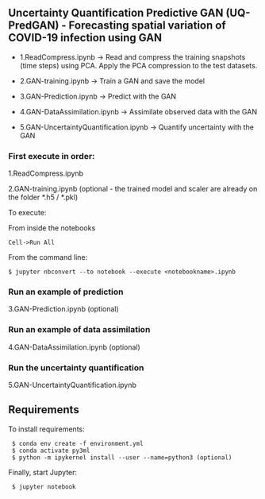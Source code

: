 ## Uncertainty Quantification Predictive GAN (UQ-PredGAN) - Forecasting spatial variation of COVID-19 infection using GAN

- 1.ReadCompress.ipynb -> Read and compress the training snapshots (time steps) using PCA. Apply the PCA compression to the test datasets. 

- 2.GAN-training.ipynb -> Train a GAN and save the model

- 3.GAN-Prediction.ipynb -> Predict with the GAN 

- 4.GAN-DataAssimilation.ipynb -> Assimilate observed data with the GAN 

- 5.GAN-UncertaintyQuantification.ipynb -> Quantify uncertainty with the GAN 

### First execute in order:
 
1.ReadCompress.ipynb 

2.GAN-training.ipynb (optional - the trained model and scaler are already on the folder *.h5 / *.pkl)

To execute: 

From inside the notebooks 
```
Cell->Run All 
```

From the command line:
```
$ jupyter nbconvert --to notebook --execute <notebookname>.ipynb
```

### Run an example of prediction 

3.GAN-Prediction.ipynb (optional)

### Run an example of data assimilation 

4.GAN-DataAssimilation.ipynb (optional)

### Run the uncertainty quantification 

5.GAN-UncertaintyQuantification.ipynb

## Requirements

To install requirements:

```setup
 $ conda env create -f environment.yml 
 $ conda activate py3ml
 $ python -m ipykernel install --user --name=python3 (optional)
```

Finally, start Jupyter:

```start
 $ jupyter notebook
```


